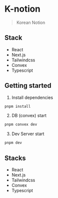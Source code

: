 # K-notion

> Korean Notion

## Stack

- React
- Next.js
- Tailwindcss
- Convex
- Typescript

## Getting started

1. Install dependencies

```bash
pnpm install
```

2. DB (convex) start

```bash
pnpm convex dev
```

3. Dev Server start

```bash
pnpm dev
```

## Stacks

- React
- Next.js
- Tailwindcss
- Convex
- Typescript
